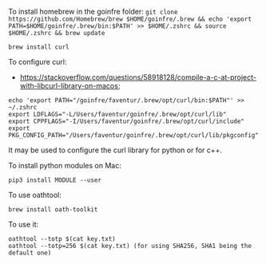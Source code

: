To install homebrew in the goinfre folder:
`git clone https://github.com/Homebrew/brew $HOME/goinfre/.brew && echo 'export PATH=$HOME/goinfre/.brew/bin:$PATH' >> $HOME/.zshrc && source $HOME/.zshrc && brew update`

`brew install curl`

To configure curl:
* <https://stackoverflow.com/questions/58918128/compile-a-c-at-project-with-libcurl-library-on-macos>;
```
echo 'export PATH="/goinfre/faventur/.brew/opt/curl/bin:$PATH"' >> ~/.zshrc
export LDFLAGS="-L/Users/faventur/goinfre/.brew/opt/curl/lib"
export CPPFLAGS="-I/Users/faventur/goinfre/.brew/opt/curl/include"
export PKG_CONFIG_PATH="/Users/faventur/goinfre/.brew/opt/curl/lib/pkgconfig"
```

It may be used to configure the curl library for python or for c++.

To install python modules on Mac:
```
pip3 install MODULE --user
```
To use oathtool:
```
brew install oath-toolkit
```

To use it:
```
oathtool --totp $(cat key.txt)
oathtool --totp=256 $(cat key.txt) (for using SHA256, SHA1 being the default one)
```